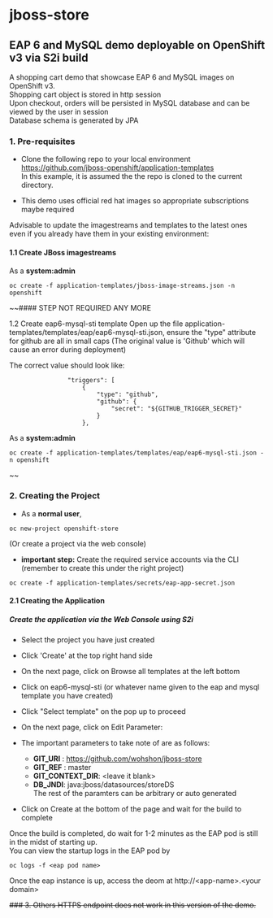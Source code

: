 # jboss-store
## EAP 6 and MySQL demo deployable on OpenShift v3 via S2i build

A shopping cart demo that showcase EAP 6 and MySQL images on OpenShift v3.  
Shopping cart object is stored in http session  
Upon checkout, orders will be persisted in MySQL database and can be viewed by the user in session   
Database schema is generated by JPA  

### 1. Pre-requisites
- Clone the following repo to your local environment  
  https://github.com/jboss-openshift/application-templates  
  In this example, it is assumed the the repo is cloned to the current directory.  

- This demo uses official red hat images so appropriate subscriptions maybe required  

Advisable to update the imagestreams and templates to the latest ones even if you already have them in your existing environment:

#### 1.1 Create JBoss imagestreams  
  As a **system:admin** 
  ```
  oc create -f application-templates/jboss-image-streams.json -n openshift
  ```
  
~~#### STEP NOT REQUIRED ANY MORE

1.2 Create eap6-mysql-sti template
  Open up the file application-templates/templates/eap/eap6-mysql-sti.json, ensure the "type" attribute
  for github are all in small caps
  (The original value is 'Github' which will cause an error during deployment) 
  
  The correct value should look like:
  ```
                  "triggers": [
                      {
                          "type": "github",
                          "github": {
                              "secret": "${GITHUB_TRIGGER_SECRET}"
                          }
                      },
  ```
  
  As a **system:admin** 
  ```
  oc create -f application-templates/templates/eap/eap6-mysql-sti.json -n openshift
  ```
~~
### 2. Creating the Project
- As a **normal user**, 
```
oc new-project openshift-store 
```
(Or create a project via the web console)

- **important step:** Create the required service accounts via the CLI (remember to create this under the right project)
```
oc create -f application-templates/secrets/eap-app-secret.json
```

#### 2.1 Creating the Application

##### Create the application via the Web Console using S2i  

- Select the project you have just created
- Click 'Create' at the top right hand side
- On the next page, click on Browse all templates at the left bottom
- Click on eap6-mysql-sti (or whatever name given to the eap and mysql template you have created)
- Click "Select template" on the pop up to proceed
- On the next page, click on Edit Parameter:
- The important parameters to take note of are as follows:
  - **GIT_URI** : https://github.com/wohshon/jboss-store
  - **GIT_REF** : master
  - **GIT_CONTEXT_DIR**: &lt;leave it blank&gt;
  - **DB_JNDI**: java:jboss/datasources/storeDS  
  The rest of the paramters can be arbitrary or auto generated
 
- Click on Create at the bottom of the page and wait for the build to complete
 
 Once the build is completed, do wait for 1-2 minutes as the EAP pod is still in the midst of starting up.  
 You can view the startup logs in the EAP pod by
```
oc logs -f <eap pod name>
```
Once the eap instance is up, access the deom at 
http://&lt;app-name&gt;.&lt;your domain&gt;

~~### 3. Others
 HTTPS endpoint does not work in this version of the demo.~~
 




